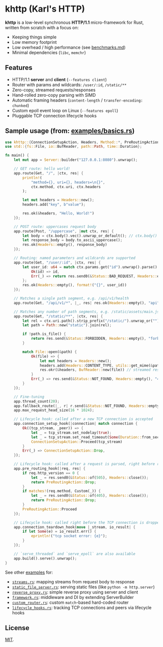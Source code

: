 # khttp (Karl's HTTP)

**khttp** is a low-level synchronous **HTTP/1.1** micro-framework for Rust, written from scratch with a focus on:

* Keeping things simple
* Low memory footprint
* Low overhead / high performance (see [benchmarks.md](./benchmarks.md))
* Minimal dependencies (`libc`, `memchr`)

## Features

* HTTP/1.1 **server** and **client** (`--features client`)
* Router with params and wildcards: `/user/:id`, `/static/**`
* Zero-copy, streamed requests/responses
* Hand-rolled zero-copy parsing with SIMD
* Automatic framing headers (`content-length` / `transfer-encoding: chunked`)
* Custom epoll event loop on Linux (`--features epoll`)
* Pluggable TCP connection lifecycle hooks

## Sample usage (from: [examples/basics.rs](./examples/basics.rs))

```rust
use khttp::{ConnectionSetupAction, Headers, Method::*, PreRoutingAction, Server, Status};
use std::{fs::File, io::BufReader, path::Path, time::Duration};

fn main() {
    let mut app = Server::builder("127.0.0.1:8080").unwrap();

    // GET route: hello world!
    app.route(Get, "/", |ctx, res| {
        println!(
            "method={}, uri={}, headers=\n{}",
            ctx.method, ctx.uri, ctx.headers
        );

        let mut headers = Headers::new();
        headers.add("key", b"value");

        res.ok(&headers, "Hello, World!")
    });

    // POST route: uppercases request body
    app.route(Post, "/uppercase", |mut ctx, res| {
        let body = ctx.body().vec().unwrap_or_default(); // ctx.body() is `Read`
        let response_body = body.to_ascii_uppercase();
        res.ok(Headers::empty(), response_body)
    });

    // Routing: named parameters and wildcards are supported
    app.route(Get, "/user/:id", |ctx, res| {
        let user_id: u64 = match ctx.params.get("id").unwrap().parse() {
            Ok(id) => id,
            Err(_) => return res.send0(&Status::BAD_REQUEST, Headers::empty()),
        };
        res.ok(Headers::empty(), format!("{}", user_id))
    });

    // Matches a single path segment, e.g. /api/v1/health
    app.route(Get, "/api/v1/*", |_, res| res.ok(Headers::empty(), "api"));

    // Matches any number of path segments, e.g. /static/assets/main.js
    app.route(Get, "/static/**", |ctx, res| {
        let rel = ctx.uri.path().strip_prefix("/static/").unwrap_or("");
        let path = Path::new("static").join(rel);

        if !path.is_file() {
            return res.send(&Status::FORBIDDEN, Headers::empty(), "forbidden");
        }

        match File::open(&path) {
            Ok(file) => {
                let mut headers = Headers::new();
                headers.add(Headers::CONTENT_TYPE, utils::get_mime(&path));
                res.okr(&headers, BufReader::new(file)) // streamed response
            }
            Err(_) => res.send(&Status::NOT_FOUND, Headers::empty(), "404"),
        }
    });

    // Fine-tuning
    app.thread_count(20);
    app.fallback_route(|_, r| r.send(&Status::NOT_FOUND, Headers::empty(), "404"));
    app.max_request_head_size(16 * 1024);

    // Lifecycle hook: called after a new TCP connection is accepted
    app.connection_setup_hook(|connection| match connection {
        Ok((tcp_stream, _peer)) => {
            let _ = tcp_stream.set_nodelay(true);
            let _ = tcp_stream.set_read_timeout(Some(Duration::from_secs(3)));
            ConnectionSetupAction::Proceed(tcp_stream)
        }
        Err(_) => ConnectionSetupAction::Drop,
    });

    // Lifecycle hook: called after a request is parsed, right before routing
    app.pre_routing_hook(|req, res| {
        if req.http_version == 0 {
            let _ = res.send0(&Status::of(505), Headers::close());
            return PreRoutingAction::Drop;
        }
        if matches!(req.method, Custom(_)) {
            let _ = res.send0(&Status::of(405), Headers::close());
            return PreRoutingAction::Drop;
        }
        PreRoutingAction::Proceed
    });

    // Lifecycle hook: called right before the TCP connection is dropped
    app.connection_teardown_hook(move |_stream, io_result| {
        if let Some(e) = io_result.err() {
            eprintln!("tcp socket error: {e}");
        }
    });

    // `serve_threaded` and `serve_epoll` are also available
    app.build().serve().unwrap();
}
```

See other [examples](./examples) for:

* [`streams.rs`](./examples/streams.rs): mapping streams from request body to response
* [`static_file_server.rs`](./examples/static_file_server.rs): serving static files (like `python -m http.server`)
* [`reverse_proxy.rs`](./examples/reverse_proxy.rs): simple reverse proxy using server and client
* [`framework.rs`](./examples/framework.rs): middleware and DI by extending ServerBuilder
* [`custom_router.rs`](./examples/custom_router.rs): custom `match`-based hard-coded router
* [`lifecycle_hooks.rs`](./examples/lifecycle_hooks.rs): tracking TCP connections and peers via lifecycle hooks

## License

[MIT](LICENSE).
